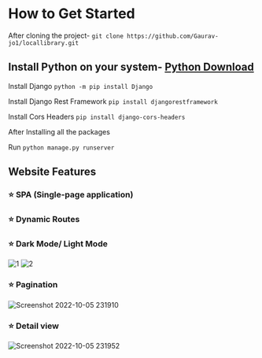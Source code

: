 # How to Get Started

After cloning the project- ```git clone https://github.com/Gaurav-jo1/locallibrary.git```

## Install Python on your system- [Python Download](https://www.python.org/downloads/)

Install Django
```python -m pip install Django```

Install Django Rest Framework
```pip install djangorestframework```

Install Cors Headers
```pip install django-cors-headers```

After Installing all the packages

Run ``` python manage.py runserver ```

## Website Features

### ⭐ SPA (Single-page application)
### ⭐ Dynamic Routes
### ⭐ Dark Mode/ Light Mode

![1](https://user-images.githubusercontent.com/93304640/194128340-9aa64a08-2673-4301-a55e-299252338ef1.png) ![2](https://user-images.githubusercontent.com/93304640/194128362-955c1678-84c5-420c-b8a4-d72537afd66f.png)

### ⭐ Pagination

![Screenshot 2022-10-05 231910](https://user-images.githubusercontent.com/93304640/194128655-b414c925-bf40-4bac-a495-a2e7c61674d7.png)

### ⭐ Detail view
![Screenshot 2022-10-05 231952](https://user-images.githubusercontent.com/93304640/194129076-37593052-9dc7-4536-aa7d-81cfdc1b1238.png)


